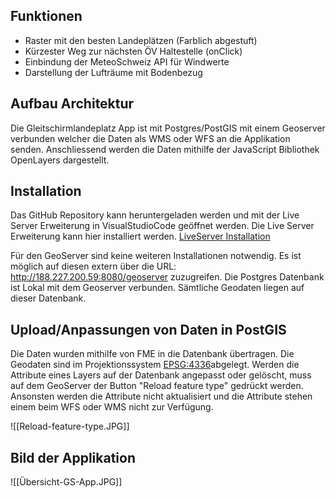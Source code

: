 ## Funktionen
- Raster mit den besten Landeplätzen (Farblich abgestuft)
- Kürzester Weg zur nächsten ÖV Haltestelle (onClick)
- Einbindung der MeteoSchweiz API für Windwerte
- Darstellung der Lufträume mit Bodenbezug

## Aufbau Architektur
Die Gleitschirmlandeplatz App ist mit Postgres/PostGIS mit einem Geoserver verbunden welcher die Daten als WMS oder WFS an die Applikation senden. Anschliessend werden die Daten mithilfe der JavaScript Bibliothek OpenLayers dargestellt. 

## Installation
Das GitHub Repository kann heruntergeladen werden und mit der Live Server Erweiterung in VisualStudioCode geöffnet werden. Die Live Server Erweiterung kann hier installiert werden. [LiveServer Installation](https://marketplace.visualstudio.com/items?itemName=ritwickdey.LiveServer)

Für den GeoServer sind keine weiteren Installationen notwendig. Es ist möglich auf diesen extern über die URL: http://188.227.200.59:8080/geoserver zuzugreifen.
Die Postgres Datenbank ist Lokal mit dem Geoserver verbunden. Sämtliche Geodaten liegen auf dieser Datenbank.

## Upload/Anpassungen von Daten in PostGIS
Die Daten wurden mithilfe von FME in die Datenbank übertragen. Die Geodaten sind im Projektionssystem [EPSG:4336](https://epsg.io/4326)abgelegt. Werden die Attribute eines Layers auf der Datenbank angepasst oder gelöscht, muss auf dem GeoServer der Button "Reload feature type" gedrückt werden. Ansonsten werden die Attribute nicht aktualisiert und die Attribute stehen einem beim WFS oder WMS nicht zur Verfügung.

![[Reload-feature-type.JPG]]

## Bild der Applikation
![[Übersicht-GS-App.JPG]]
